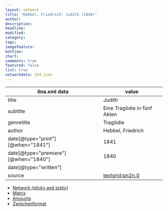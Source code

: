 ```yaml
---
layout: network
title: "Hebbel, Friedrich: Judith (1840)"
author:
description:
headline:
modified:
category:
tags:
imagefeature: 
mathjax: 
chart: 
comments: true
featured: false
list: true
networkdata: 324.json
---
```

lina.xml data  | value
------------- | -------------
title|Judith
subtitle|Eine Tragödie in fünf Akten
genretitle|Tragödie
author|Hebbel, Friedrich
date[@type="print"][@when="1841"]|1841
date[@type="premiere"][@when="1840"]|1840
date[@type="written"]|
source|[textgrid:pn2n.0](https://textgridlab.org/1.0/tgcrud-public/rest/textgrid:pn2n.0/data)



* [Network (sticky and static)](/network324)
* [Matrix](/matrix324)
* [Amounts](/amount324)
* [Zwischenformat](/lina324 )
